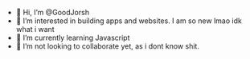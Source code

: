 - 👋 Hi, I’m @GoodJorsh
- 👀 I’m interested in building apps and websites. I am so new lmao idk what i want
- 🌱 I’m currently learning Javascript
- 💞️ I’m not looking to collaborate yet, as i dont know shit.


